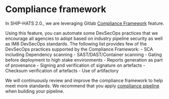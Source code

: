 # Compliance framework

In SHIP-HATS 2.0., we are leveraging Gitlab [Compliance Framework](https://docs.gitlab.com/ee/administration/compliance.html) feature. 

Using this feature, you can automate some DevSecOps practices that we encourage all agencies to adopt based on industry pipeline security as well as IM8 DevSecOps standards. The following list provides few of the DevSecOps practices supported by the Compliance Framework:
    - SCA including Dependency scanning 
    - SAST/DAST/Container scanning
    - Gating before deployment to high stake environments
    - Reports generation as part of provenance
    - Signing and verification of signature on artefacts 
    - Checksum verification of artefacts
    - Use of artifactory

<!--You have the option to not use the compliance framework but you are highly recommended to do so in order to reap the benefits of practising DevSecOps.-->

We will continuously review and improve the compliance framework to help meet more standards. We recommend that you apply [compliance pipeline](https://sgts.gitlab-dedicated.com/WOG/ship-hats-compliance) when building your pipeline.
